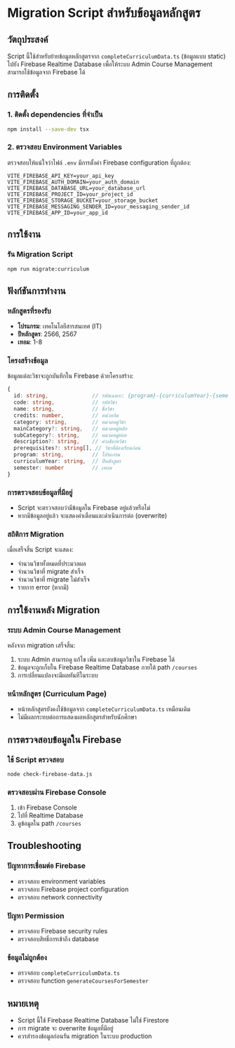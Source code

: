 # Migration Script สำหรับข้อมูลหลักสูตร

## วัตถุประสงค์
Script นี้ใช้สำหรับย้ายข้อมูลหลักสูตรจาก `completeCurriculumData.ts` (ข้อมูลแบบ static) ไปยัง Firebase Realtime Database เพื่อให้ระบบ Admin Course Management สามารถใช้ข้อมูลจาก Firebase ได้

## การติดตั้ง

### 1. ติดตั้ง dependencies ที่จำเป็น
```bash
npm install --save-dev tsx
```

### 2. ตรวจสอบ Environment Variables
ตรวจสอบให้แน่ใจว่าไฟล์ `.env` มีการตั้งค่า Firebase configuration ที่ถูกต้อง:
```
VITE_FIREBASE_API_KEY=your_api_key
VITE_FIREBASE_AUTH_DOMAIN=your_auth_domain
VITE_FIREBASE_DATABASE_URL=your_database_url
VITE_FIREBASE_PROJECT_ID=your_project_id
VITE_FIREBASE_STORAGE_BUCKET=your_storage_bucket
VITE_FIREBASE_MESSAGING_SENDER_ID=your_messaging_sender_id
VITE_FIREBASE_APP_ID=your_app_id
```

## การใช้งาน

### รัน Migration Script
```bash
npm run migrate:curriculum
```

## ฟังก์ชันการทำงาน

### หลักสูตรที่รองรับ
- **โปรแกรม**: เทคโนโลยีสารสนเทศ (IT)
- **ปีหลักสูตร**: 2566, 2567
- **เทอม**: 1-8

### โครงสร้างข้อมูล
ข้อมูลแต่ละวิชาจะถูกบันทึกใน Firebase ด้วยโครงสร้าง:
```typescript
{
  id: string,              // รหัสเฉพาะ: {program}-{curriculumYear}-{semester}-{courseCode}
  code: string,            // รหัสวิชา
  name: string,            // ชื่อวิชา
  credits: number,         // หน่วยกิต
  category: string,        // หมวดหมู่วิชา
  mainCategory?: string,   // หมวดหมู่หลัก
  subCategory?: string,    // หมวดหมู่ย่อย
  description?: string,    // คำอธิบายวิชา
  prerequisites?: string[], // วิชาที่ต้องเรียนก่อน
  program: string,         // โปรแกรม
  curriculumYear: string,  // ปีหลักสูตร
  semester: number         // เทอม
}
```

### การตรวจสอบข้อมูลที่มีอยู่
- Script จะตรวจสอบว่ามีข้อมูลใน Firebase อยู่แล้วหรือไม่
- หากมีข้อมูลอยู่แล้ว จะแสดงคำเตือนและดำเนินการต่อ (overwrite)

### สถิติการ Migration
เมื่อเสร็จสิ้น Script จะแสดง:
- จำนวนวิชาทั้งหมดที่ประมวลผล
- จำนวนวิชาที่ migrate สำเร็จ
- จำนวนวิชาที่ migrate ไม่สำเร็จ
- รายการ error (หากมี)

## การใช้งานหลัง Migration

### ระบบ Admin Course Management
หลังจาก migration เสร็จสิ้น:
1. ระบบ Admin สามารถดู แก้ไข เพิ่ม และลบข้อมูลวิชาใน Firebase ได้
2. ข้อมูลจะถูกเก็บใน Firebase Realtime Database ภายใต้ path `/courses`
3. การเปลี่ยนแปลงจะมีผลทันทีในระบบ

### หน้าหลักสูตร (Curriculum Page)
- หน้าหลักสูตรยังคงใช้ข้อมูลจาก `completeCurriculumData.ts` เหมือนเดิม
- ไม่มีผลกระทบต่อการแสดงผลหลักสูตรสำหรับนักศึกษา

## การตรวจสอบข้อมูลใน Firebase

### ใช้ Script ตรวจสอบ
```bash
node check-firebase-data.js
```

### ตรวจสอบผ่าน Firebase Console
1. เข้า Firebase Console
2. ไปที่ Realtime Database
3. ดูข้อมูลใน path `/courses`

## Troubleshooting

### ปัญหาการเชื่อมต่อ Firebase
- ตรวจสอบ environment variables
- ตรวจสอบ Firebase project configuration
- ตรวจสอบ network connectivity

### ปัญหา Permission
- ตรวจสอบ Firebase security rules
- ตรวจสอบสิทธิ์การเข้าถึง database

### ข้อมูลไม่ถูกต้อง
- ตรวจสอบ `completeCurriculumData.ts`
- ตรวจสอบ function `generateCoursesForSemester`

## หมายเหตุ
- Script นี้ใช้ Firebase Realtime Database ไม่ใช่ Firestore
- การ migrate จะ overwrite ข้อมูลที่มีอยู่
- ควรสำรองข้อมูลก่อนรัน migration ในระบบ production